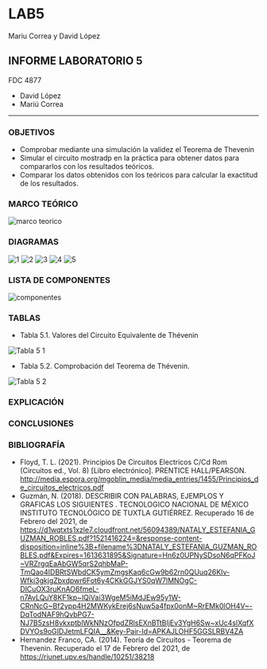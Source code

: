 # LAB5
Mariu Correa y David López
##  INFORME LABORATORIO 5
FDC  4877
- David López
- Mariú Correa
----------------

### OBJETIVOS
-	Comprobar mediante una simulación la validez el Teorema de Thevenin
-	Simular el circuito mostradp en la práctica para obtener datos para compararlos con los resultados teóricos.
- Comparar los datos obtenidos con los teóricos para calcular la exactitud de los resultados.

### MARCO TEÓRICO

![marco teorico](https://user-images.githubusercontent.com/76136485/108311628-570c2400-7183-11eb-9e4d-fae37c893cbf.jpg)

### DIAGRAMAS
![1](https://user-images.githubusercontent.com/76136049/108315237-216a3980-7189-11eb-96b4-15f1f340ab9f.PNG)
![2](https://user-images.githubusercontent.com/76136049/108315242-2202d000-7189-11eb-83bb-638be2f8f0f4.PNG)
![3](https://user-images.githubusercontent.com/76136049/108315243-2202d000-7189-11eb-8aaa-5e1d70f749d7.PNG)
![4](https://user-images.githubusercontent.com/76136049/108315244-2202d000-7189-11eb-8651-c2a885d6311b.PNG)
![5](https://user-images.githubusercontent.com/76136049/108315245-229b6680-7189-11eb-9f4b-8b2b9347b405.PNG)


### LISTA DE COMPONENTES
![componentes](https://user-images.githubusercontent.com/76136049/108154499-f5788680-70aa-11eb-9e3b-2dae38ead770.PNG)

### TABLAS

- Tabla 5.1. Valores del Circuito Equivalente de Thévenin

![Tabla 5 1](https://user-images.githubusercontent.com/76136485/108311658-5e333200-7183-11eb-8425-9ac814a9fbbd.png)

- Tabla 5.2. Comprobación del Teorema de Thévenin.

![Tabla 5 2](https://user-images.githubusercontent.com/76136485/108311560-3fcd3680-7183-11eb-9ce9-8fcb1638a1c5.png)


### EXPLICACIÓN


### CONCLUSIONES 



### BIBLIOGRAFÍA
- Floyd, T. L. (2021). Principios De Circuitos Electricos C/Cd Rom (Circuitos ed., Vol. 8) [Libro electrónico]. PRENTICE HALL/PEARSON. http://media.espora.org/mgoblin_media/media_entries/1455/Principios_de_circuitos_electricos.pdf
- Guzmán, N. (2018). DESCRIBIR CON PALABRAS, EJEMPLOS Y GRAFICAS LOS SIGUIENTES . TECNOLOGICO NACIONAL DE MÉXICO INSTITUTO TECNOLÓGICO DE TUXTLA GUTIÉRREZ. Recuperado 16 de Febrero del 2021, de https://d1wqtxts1xzle7.cloudfront.net/56094389/NATALY_ESTEFANIA_GUZMAN_ROBLES.pdf?1521416224=&response-content-disposition=inline%3B+filename%3DNATALY_ESTEFANIA_GUZMAN_ROBLES.pdf&Expires=1613631895&Signature=Hn6z0UPNySDsoN6qPFKoJ~VRZrgqEaAbGW5qrS2qhbMaP-TmQao4IDBRtSWbdCK5ymZmgsKaq6cGw9b62rn0QUuq26KIv-Wfkj3gkjgZbxdpwr6Fot6y4CKkGGJYS0qW7lMNOgC-DlCuOX3ruKnAO6fmeL-n7AvLQuY8KF1kp~lQiVai3WgeM5iMdJEw95y1W-CRnNcG~Bf2ypp4H2MWKykErej6sNuw5a4fpx0onM~RrEMk0lOH4V~-DqTodNAF9hQvbPG7-NJ7B5zsH8vkxptblWkNNzOfpdZRlsEXnBTtBIjEv3YgH6Sw~xUc4slXqfXDVYOs9oGIDJetmLFQIA__&Key-Pair-Id=APKAJLOHF5GGSLRBV4ZA
- Hernandez Franco, CA. (2014). Teoría de Circuitos - Teorema de Thevenin. Recuperado el 17 de Febrero del 2021, de https://riunet.upv.es/handle/10251/38218
